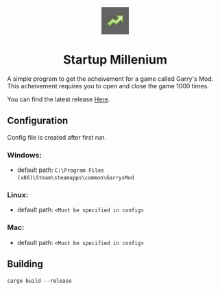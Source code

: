 <div align="center">
  <img src="./assets/sm.jpg"/>
  <h1>Startup Millenium</h1>
</div>

A simple program to get the acheivement for a game called Garry's Mod. This acheivement requires you to open and close the game 1000 times.  

You can find the latest release [Here](https://github.com/JerimiahOfficial/StartupMillenium/releases/latest).

## Configuration
Config file is created after first run.

### Windows:
- default path: `C:\Program Files (x86)\Steam\steamapps\common\GarrysMod`  

### Linux:
- default path: `<Must be specified in config>`  

### Mac:
- default path: `<Must be specified in config>`

## Building
`cargo build --release`  